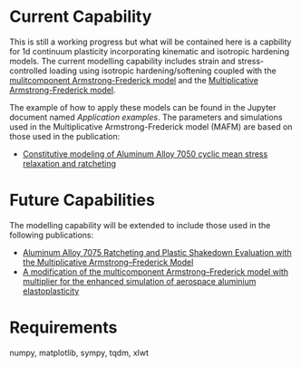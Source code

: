 # Current Capability
This is still a working progress but what will be contained here is a capbility for 1d continuum plasticity incorporating kinematic and isotropic hardening models.
The current modelling capability includes strain and stress-controlled loading using isotropic hardening/softening coupled with the [mulitcomponent Armstrong-Frederick model](https://doi.org/10.1016/0749-6419(86)90010-0) and the [Multiplicative Armstrong-Frederick model](https://doi.org/10.1016/j.ijsolstr.2008.01.001).

The example of how to apply these models can be found in the Jupyter document named *Application examples*.  The parameters and simulations used in the Multiplicative Armstrong-Frederick model (MAFM) are based on those used in the publication:
* [Constitutive modeling of Aluminum Alloy 7050 cyclic mean stress relaxation and ratcheting](https://doi.org/10.1016/j.mechrescom.2013.08.001)

# Future Capabilities
The modelling capability will be extended to include those used in the following publications:

* [Aluminum Alloy 7075 Ratcheting and Plastic Shakedown Evaluation with the Multiplicative Armstrong–Frederick Model](https://doi.org/10.2514/1.J055833)
* [A modification of the multicomponent Armstrong–Frederick model with multiplier for the enhanced simulation of aerospace aluminium elastoplasticity](https://doi.org/10.1016/j.ijmecsci.2018.05.036)

# Requirements
numpy, matplotlib, sympy, tqdm, xlwt 
